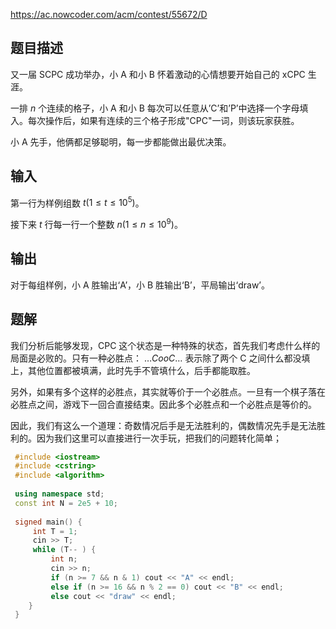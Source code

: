 https://ac.nowcoder.com/acm/contest/55672/D

## 题目描述
又一届 SCPC 成功举办，小 A 和小 B 怀着激动的心情想要开始自己的 xCPC 生涯。

  

一排 $n$ 个连续的格子，小 A 和小 B 每次可以任意从’C’和’P’中选择一个字母填入。每次操作后，如果有连续的三个格子形成"CPC"一词，则该玩家获胜。

  

小 A 先手，他俩都足够聪明，每一步都能做出最优决策。

## 输入
第一行为样例组数 $t(1\leq t \leq10^{5})$。

  

接下来 $t$ 行每一行一个整数 $n(1\leq n \leq 10^{9})$。

## 输出
对于每组样例，小 A 胜输出‘A’，小 B 胜输出‘B’，平局输出‘draw’。

## 题解
我们分析后能够发现，CPC 这个状态是一种特殊的状态，首先我们考虑什么样的局面是必败的。只有一种必胜点：
$\dots CooC\dots$ 表示除了两个 C 之间什么都没填上，其他位置都被填满，此时先手不管填什么，后手都能取胜。

另外，如果有多个这样的必胜点，其实就等价于一个必胜点。一旦有一个棋子落在必胜点之间，游戏下一回合直接结束。因此多个必胜点和一个必胜点是等价的。

因此，我们有这么一个道理：奇数情况后手是无法胜利的，偶数情况先手是无法胜利的。因为我们这里可以直接进行一次手玩，把我们的问题转化简单；
```cpp
 #include <iostream>
 #include <cstring>
 #include <algorithm>
 ​
 using namespace std;
 const int N = 2e5 + 10;
 ​
 signed main() {
     int T = 1;
     cin >> T;
     while (T-- ) {
         int n;
         cin >> n;
         if (n >= 7 && n & 1) cout << "A" << endl;
         else if (n >= 16 && n % 2 == 0) cout << "B" << endl;
         else cout << "draw" << endl;
    }
 }
```